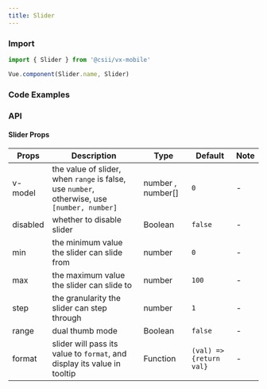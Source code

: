 ```yaml
---
title: Slider
---
```


### Import

```javascript
import { Slider } from '@csii/vx-mobile'

Vue.component(Slider.name, Slider)
```

### Code Examples
<!-- DEMO -->

### API

#### Slider Props
|Props | Description | Type | Default | Note|
|----|-----|------|------|------|
|v-model|the value of slider, when <code>range</code> is false, use <code>number</code>, otherwise, use <code>[number, number]</code>|number , number[]|`0`|-|
|disabled|whether to disable slider|Boolean|`false`|-|
|min|the minimum value the slider can slide from|number|`0`|-|
|max|the maximum value the slider can slide to|number|`100`|-|
|step|the granularity the slider can step through|number|`1`|-|
|range|dual thumb mode|Boolean|`false`|-|
|format|slider will pass its value to <code>format</code>, and display its value in tooltip|Function|`(val) => {return val}`|-|
